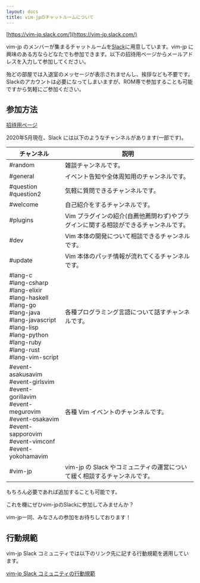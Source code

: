 ```yaml
---
layout: docs
title: vim-jpのチャットルームについて
---
```


[https://vim-jp.slack.com/](https://vim-jp.slack.com/)

vim-jp のメンバーが集まるチャットルームを[Slack](https://slack.com/)に用意しています。vim-jp に興味のある方ならどなたでも参加できます。以下の招待用ページからメールアドレスを入力して参加してください。

殆どの部屋では入退室のメッセージが表示されませんし、挨拶なども不要です。Slackのアカウントは必要になってしまいますが、ROM専で参加することも可能ですから気軽にご参加ください。

## 参加方法

[招待用ページ](https://join.slack.com/t/vim-jp/shared_invite/zt-zcifn2id-e6EsDjIKEzx~UlF~hE2Njg)

2020年5月現在、Slack には以下のようなチャンネルがあります(一部です)。

| チャンネル                                                                                                                                                                           | 説明                                                                                 |
| ------------                                                                                                                                                                         | ----------------------------                                                         |
| #random                                                                                                                                                                              | 雑談チャンネルです。                                                                 |
| #general                                                                                                                                                                             | イベント告知や全体周知用のチャンネルです。                                           |
| #question<br>#question2                                                                                                                                                              | 気軽に質問できるチャンネルです。                                                     |
| #welcome                                                                                                                                                                             | 自己紹介をするチャンネルです。                                                       |
| #plugins                                                                                                                                                                             | Vim プラグインの紹介(自薦他薦問わず)やプラグインに関する相談ができるチャンネルです。 |
| #dev                                                                                                                                                                                 | Vim 本体の開発について相談できるチャンネルです。                                     |
| #update                                                                                                                                                                              | Vim 本体のパッチ情報が流れてくるチャンネルです。                                     |
| #lang-c<br>#lang-csharp<br>#lang-elixir<br>#lang-haskell<br>#lang-go<br>#lang-java<br>#lang-javascript<br>#lang-lisp<br>#lang-python<br>#lang-ruby<br>#lang-rust<br>#lang-vim-script | 各種プログラミング言語について話すチャンネルです。                                   |
| #event-asakusavim<br>#event-girlsvim<br>#event-gorillavim<br>#event-megurovim<br>#event-osakavim<br>#event-sapporovim<br>#event-vimconf<br>#event-yokohamavim                        | 各種 Vim イベントのチャンネルです。                                                  |
| #vim-jp                                                                                                                                                                              | vim-jp の Slack やコミュニティの運営について緩く相談するチャンネルです。             |

もちろん必要であれば追加することも可能です。

これを機にぜひvim-jpのSlackに参加してみませんか？

vim-jp一同、みなさんの参加をお待ちしております！

## 行動規範

vim-jp Slack コミュニティでは以下のリンク先に記する行動規範を適用しています。

[vim-jp Slack コミュニティの行動規範](https://vim-jp.org/coc/slack.html)
